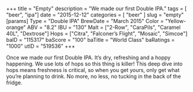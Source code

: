 +++
title = "Empty"
description = "We made our first Double IPA."
tags = [ "beer", "ipa"]
date = "2015-12-12"
categories = [
  "beer"
]
slug = "empty"
[params]
	Type = "Double IPA"
	BrewDate = "March 2015"
	Color = "Yellow-orange"
	ABV = "8.2"
	IBU = "130"
	Malt = ["2-Row", "CaraPils", "Caramel 40L", "Dextrose"]
	Hops = ["Citra", "Falconer’s Flight", "Mosaic", "Simcoe"]
	baID = "115317"
	baScore = "100"
	baTitle = "World Class"
	baRatings = "1000"
	utID = "519536"
+++

Once we made our first Double IPA. It’s dry, refreshing and a hoppy happening. We use lots of hops so this thing is killer! This deep dive into hops means freshness is critical, so when you get yours, only get what you’re planning to drink. No more, no less, no tucking in the back of the fridge.
